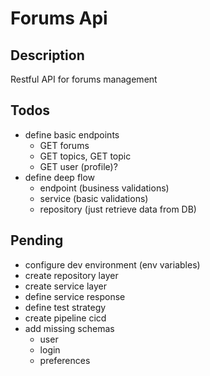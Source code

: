 # Forums Api

## Description

Restful API for forums management

## Todos

- define basic endpoints
  - GET forums
  - GET topics, GET topic
  - GET user (profile)?
- define deep flow
  - endpoint (business validations)
  - service (basic validations)
  - repository (just retrieve data from DB)

## Pending

- configure dev environment (env variables)
- create repository layer
- create service layer
- define service response
- define test strategy
- create pipeline cicd
- add missing schemas
  - user
  - login
  - preferences
